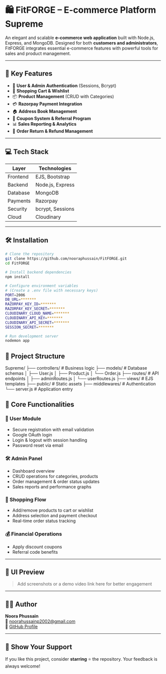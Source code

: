 # 🛍️ FitFORGE – E-commerce Platform Supreme

An elegant and scalable **e-commerce web application** built with Node.js, Express, and MongoDB. Designed for both **customers and administrators**, FitFORGE integrates essential e-commerce features with powerful tools for sales and product management.

---

## 🚀 Key Features

- 🔐 **User & Admin Authentication** (Sessions, Bcrypt)
- 🛒 **Shopping Cart & Wishlist**
- 📦 **Product Management** (CRUD with Categories)
- 💳 **Razorpay Payment Integration**
- 🏠 **Address Book Management**
- 🎫 **Coupon System & Referral Program**
- 📊 **Sales Reporting & Analytics**
- 🔄 **Order Return & Refund Management**

---

## 💻 Tech Stack

| Layer     | Technologies                     |
|-----------|----------------------------------|
| Frontend  | EJS, Bootstrap                   |
| Backend   | Node.js, Express                 |
| Database  | MongoDB                          |
| Payments  | Razorpay                         |
| Security  | bcrypt, Sessions                 |
| Cloud     | Cloudinary                       |

---

## 🛠️ Installation

```bash
# Clone the repository
git clone https://github.com/nooraphussain/FitFORGE.git
cd FitFORGE

# Install backend dependencies
npm install

# Configure environment variables
# (Create a .env file with necessary keys)
PORT=2006
DB_URL=*******
RAZORPAY_KEY_ID=*******
RAZORPAY_KEY_SECRET=*******
CLOUDINARY_CLOUD_NAME=*******
CLOUDINARY_API_KEY=*******
CLOUDINARY_API_SECRET=*******
SESSION_SECRET=*******

# Run development server
nodemon app

```


## 📂 Project Structure


Supreme/
├── controllers/     # Business logic
├── models/          # Database schemas
│   ├── User.js
│   ├── Product.js
│   └── Order.js
├── routes/          # API endpoints
│   ├── adminRoutes.js
│   └── userRoutes.js
├── views/           # EJS templates
├── public/          # Static assets
├── middlewares/     # Authentication
└── server.js        # Application entry



## 🌟 Core Functionalities

### 👤 User Module
- Secure registration with email validation
- Google OAuth login
- Login & logout with session handling
- Password reset via email

### 🛠️ Admin Panel
- Dashboard overview
- CRUD operations for categories, products
- Order management & order status updates
- Sales reports and performance graphs

### 🛒 Shopping Flow
- Add/remove products to cart or wishlist
- Address selection and payment checkout
- Real-time order status tracking

### 💰 Financial Operations
- Apply discount coupons
- Referral code benefits

---

## 📸 UI Preview

> Add screenshots or a demo video link here for better engagement

---

## 👨‍💻 Author

**Noora Phussain**  
📧 [noorahussainp2002@gmail.com](mailto:noorahussainp2002@gmail.com)  
🔗 [GitHub Profile](https://github.com/nooraphussain)

---

## 🌟 Show Your Support

If you like this project, consider **starring** ⭐ the repository. Your feedback is always welcome!


